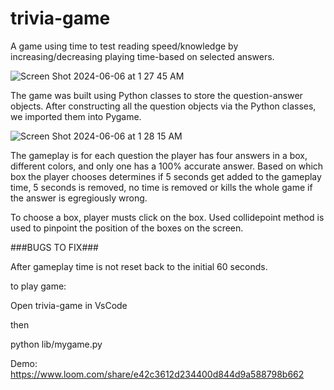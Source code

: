 # trivia-game
A game using time to test reading speed/knowledge by increasing/decreasing playing time-based on selected answers. 

![Screen Shot 2024-06-06 at 1 27 45 AM](https://github.com/jerrizzy/trivia-game/assets/37149800/5879693e-3c3e-4de9-afbb-df3d8625b1f7)

The game was built using Python classes to store the question-answer objects.
After constructing all the question objects via the Python classes, we imported them into Pygame.

![Screen Shot 2024-06-06 at 1 28 15 AM](https://github.com/jerrizzy/trivia-game/assets/37149800/bf53d25d-3d53-4533-bb60-0e7394fed448)

The gameplay is for each question the player has four answers in a box, different colors, and only one has a 100% accurate answer. 
Based on which box the player chooses determines if 5 seconds get added to the gameplay time, 5 seconds is removed, no time is removed or kills the whole game if the answer is egregiously wrong.

To choose a box, player musts click on the box. 
Used collidepoint method is used to pinpoint the position of the boxes on the screen.

###BUGS TO FIX###

After gameplay time is not reset back to the initial 60 seconds.

to play game:

Open trivia-game in VsCode

then

python lib/mygame.py

Demo: https://www.loom.com/share/e42c3612d234400d844d9a588798b662
